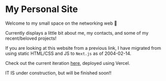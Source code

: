 # My Personal Site 

Welcome to my small space on the networking web 👋

Currently displays a little bit about me, my contacts, and some of my recent/beloved projects!

If you are looking at this website from a previous link, I have migrated from using static HTML/CSS and JS to `Next.js` as of 2004-02-14.

Check out the current iteration [here](https://andrearcaina.vercel.app/), deployed using Vercel.

IT IS under construction, but will be finished soon!!
